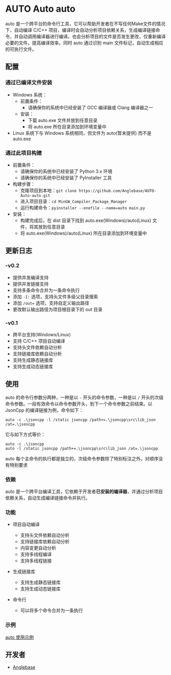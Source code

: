 # AUTO Auto auto

auto 是一个跨平台的命令行工具，它可以帮助开发者在不写任何Make文件的情况下，自动编译 C/C++ 项目，编译时会自动分析项目依赖关系，生成编译链接命令，并自动调用编译器进行编译。也会分析项目的文件是否发生更改，仅重新编译必要的文件，提高编译效率。同时 auto 通过识别 main 文件标记，自动生成相应的可执行文件。

## 配置

### 通过已编译文件安装
+ Windows 系统：
    + 前置条件：
        - 请确保你的系统中已经安装了 GCC 编译器或 Clang 编译器之一
    + 安装：
        - 下载 auto.exe 文件并放到任意目录
        - 将 auto.exe 所在目录添加到环境变量中
+ Linux 系统下与 Windows 系统相同，但文件为 auto(暂未提供) 而不是 auto.exe

### 通过此项目构建
+ 前置条件：
    - 请确保你的系统中已经安装了 Python 3.x 环境
    - 请确保你的系统中已经安装了 PyInstaller 工具
+ 构建步骤：
    - 克隆项目到本地：`git clone https://github.com/Anglebase/AUTO-Auto-auto.git`
    - 进入项目目录：`cd MinGW_Compiler_Package_Manager`
    - 运行构建命令：`pyinstaller --onefile --name=auto main.py`
+ 安装：
    - 构建完成后，在 dist 目录下找到 auto.exe(Windows)/auto(Linux) 文件，将其放到任意目录
    - 将 auto.exe(Windows)/auto(Linux) 所在目录添加到环境变量中

## 更新日志

### -v0.2
- 提供并发编译支持
- 提供并发链接支持
- 支持多条命令合并为一条命令执行
- 添加 `-I:` 选项，支持头文件多级父目录搜索
- 添加 `/out=` 选项，支持自定义输出路径
- 更改默认输出路径为项目根目录下的 out 目录

### -v0.1
- 跨平台支持(Windows/Linux)
- 支持 C/C++ 项目自动编译
- 支持头文件依赖自动分析
- 支持链接库依赖自动分析
- 支持生成静态链接库
- 支持生成动态链接库

## 使用

auto 的命令行参数分两种，一种是以 `-` 开头的命令参数，一种是以 `/` 开头的次级命令参数。一段有效命令以命令参数开头，到下一个命令参数之前结束。以 JsonCpp 的编译链接为例，命令如下：
```
auto -c .\jsoncpp -l /static jsoncpp /path+=.\jsoncpp\src\lib_json /at=.\jsoncpp
```
它与如下方式等价：
```
auto -c .\jsoncpp
auto -l /static jsoncpp /path+=.\jsoncpp\src\lib_json /at=.\jsoncpp
```
auto 每个主命令的执行都是独立的，次级命令参数除了特别标注之外，对顺序没有特别要求

### 依赖
auto 是一个跨平台编译工具，它依赖于开发者**已安装的编译器**，并通过分析项目依赖关系，自动生成编译链接命令并执行。

### 功能
+ 项目自动编译
    - 支持头文件依赖自动分析
    - 支持链接库依赖自动分析
    - 内容变更自动分析
    - 支持多线程编译
    - 支持多线程链接

+ 生成链接库
    - 支持生成静态链接库
    - 支持生成动态链接库

+ 命令行
    - 可以将多个命令合并为一条执行

### 示例
[auto 使用示例](./doc/test.md)

## 开发者

- [Anglebase](https://github.com/Anglebase)